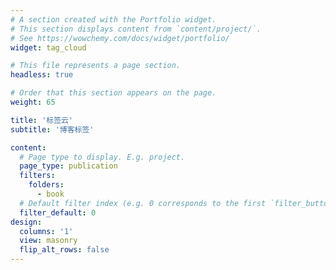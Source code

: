 ```yaml
---
# A section created with the Portfolio widget.
# This section displays content from `content/project/`.
# See https://wowchemy.com/docs/widget/portfolio/
widget: tag_cloud

# This file represents a page section.
headless: true

# Order that this section appears on the page.
weight: 65

title: '标签云'
subtitle: '博客标签'

content:
  # Page type to display. E.g. project.
  page_type: publication
  filters:
    folders:
      - book
  # Default filter index (e.g. 0 corresponds to the first `filter_button` instance below).
  filter_default: 0
design:
  columns: '1'
  view: masonry
  flip_alt_rows: false
---
```

